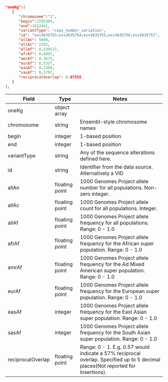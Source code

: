 ```json
"oneKg":[
   {
      "chromosome":"1",
      "begin":1595369,
      "end":1612441,
      "variantType": "copy_number_variation",
      "id": "esv3635753;esv3635754;esv3635755;esv3635756;esv3635757",
      "allAn": 5008,
      "allAc": 2702,
      "allAf": 0.539537,
      "afrAf": 0.6052,
      "amrAf": 0.3675,
      "eurAf": 0.5357,
      "easAf": 0.5368,
      "sasAf": 0.5797,
      "reciprocalOverlap": 0.07555
   }
],
```
| Field             | Type           | Notes                                                                                                                           |
|-------------------|----------------|---------------------------------------------------------------------------------------------------------------------------------|
| oneKg             | object array   |                                                                                                                                 |
| chromosome        | string         | Ensembl-style chromosome names                                                                                                  |
| begin             | integer        | 1-based position                                                                                                                |
| end               | integer        | 1-based position                                                                                                                |
| variantType       | string         | Any of the sequence alterations defined here.                                                                                   |
| id                | string         | Identifier from the data source. Alternatively a VID                                                                            |
| allAn             | floating point | 1000 Genomes Project allele number for all populations. Non-zero integer.                                                       |
| allAc             | floating point | 1000 Genomes Project allele count for all populations. Integer.                                                                 |
| allAf             | floating point | 1000 Genomes Project allele frequency for all populations. Range: 0 - 1.0                                                       |
| afrAf             | floating point | 1000 Genomes Project allele frequency for the African super population. Range: 0 - 1.0                                          |
| amrAf             | floating point | 1000 Genomes Project allele frequency for the Ad Mixed American super population. Range: 0 - 1.0                                |
| eurAf             | floating point | 1000 Genomes Project allele frequency for the European super population. Range: 0 - 1.0                                         |
| easAf             | integer        | 1000 Genomes Project allele frequency for the East Asian super population. Range: 0 - 1.0                                       |
| sasAf             | integer        | 1000 Genomes Project allele frequency for the South Asian super population. Range: 0 - 1.0                                      |
| reciprocalOverlap | floating point | Range: 0 - 1. E.g. 0.57 would indicate a 57% reciprocal overlap. Specified up to 5 decimal places(Not reported for Insertions). |
